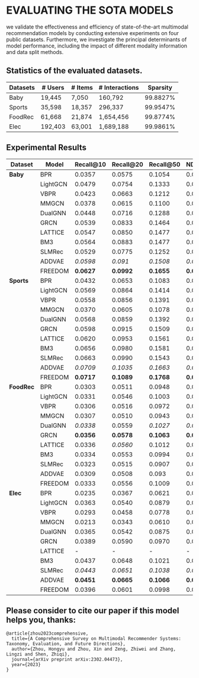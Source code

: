 # EVALUATING THE SOTA MODELS

we validate the effectiveness and efficiency of state-of-the-art multimodal recommendation models by conducting extensive experiments on four public datasets. Furthermore, we investigate the principal determinants of model performance, including the impact of different modality information and data split methods.

## Statistics of the evaluated datasets.
| Datasets | # Users | # Items | # Interactions |Sparsity|
|----------|--------|---------|---------|---------|
| Baby     | 19,445     | 7,050     |160,792|99.8827%|
| Sports   | 35,598      | 18,357   |296,337|99.9547%|
| FoodRec     | 61,668      | 21,874    |1,654,456|99.8774%|
| Elec     | 192,403      | 63,001     |1,689,188|99.9861%|


## Experimental Results
| Dataset                 | Model    | Recall@10          | Recall@20          | Recall@50          | NDCG@10            | NDCG@20            | NDCG@50            |
|-------------------------|----------|--------------------|--------------------|--------------------|--------------------|--------------------|--------------------|
| **Baby**   | BPR      | 0.0357             | 0.0575             | 0.1054             | 0.0192             | 0.0249             | 0.0345             |
|                         | LightGCN | 0.0479             | 0.0754             | 0.1333             | 0.0257             | 0.0328             | 0.0445             |
|                         | VBPR     | 0.0423             | 0.0663             | 0.1212             | 0.0223             | 0.0284             | 0.0396             |
|                         | MMGCN    | 0.0378             | 0.0615             | 0.1100             | 0.0200             | 0.0261             | 0.0359             |
|                         | DualGNN  | 0.0448             | 0.0716             | 0.1288             | 0.0240             | 0.0309             | 0.0424             |
|                         | GRCN     | 0.0539             | 0.0833             | 0.1464             | 0.0288             | 0.0363             | 0.0490             |
|                         | LATTICE  | 0.0547             | 0.0850             | 0.1477             | 0.0292             | 0.0370             | 0.0497             |
|                         | BM3      | 0.0564             | 0.0883             | 0.1477             | 0.0301             | 0.0383             | 0.0502             |
|                         | SLMRec   | 0.0529             | 0.0775             | 0.1252             | 0.0290             | 0.0353             | 0.0450             |
|                         | ADDVAE   | _0.0598_ | _0.091_  | _0.1508_ | _0.0323_ | _0.0404_ | _0.0525_ |
|                         | FREEDOM  | **0.0627**    | **0.0992**    | **0.1655**    | **0.0330**    | **0.0424**    | **0.0558**    |
| **Sports**  | BPR      | 0.0432             | 0.0653             | 0.1083             | 0.0241             | 0.0298             | 0.0385             |
|                         | LightGCN | 0.0569             | 0.0864             | 0.1414             | 0.0311             | 0.0387             | 0.0498             |
|                         | VBPR     | 0.0558             | 0.0856             | 0.1391             | 0.0307             | 0.0384             | 0.0492             |
|                         | MMGCN    | 0.0370             | 0.0605             | 0.1078             | 0.0193             | 0.0254             | 0.0350             |
|                         | DualGNN  | 0.0568             | 0.0859             | 0.1392             | 0.0310             | 0.0385             | 0.0493             |
|                         | GRCN     | 0.0598             | 0.0915             | 0.1509             | 0.0332             | 0.0414             | 0.0535             |
|                         | LATTICE  | 0.0620             | 0.0953             | 0.1561             | 0.0335             | 0.0421             | 0.0544             |
|                         | BM3      | 0.0656             | 0.0980             | 0.1581             | 0.0355             | 0.0438             | 0.0561             |
|                         | SLMRec   | 0.0663             | 0.0990             | 0.1543             | 0.0365             | 0.0450             | 0.0562             |
|                         | ADDVAE   | _0.0709_ | _0.1035_ | _0.1663_ | _0.0389_    | _0.0473_ | _0.0600_ |
|                         | FREEDOM  | **0.0717**    | **0.1089**    | **0.1768**    | **0.0385** | **0.0481**    | **0.0618**    |
| **FoodRec** | BPR      | 0.0303             | 0.0511             | 0.0948             | 0.0188             | 0.0250             | 0.0356             |
|                         | LightGCN | 0.0331             | 0.0546             | 0.1003             | 0.0210             | 0.0274             | 0.0386             |
|                         | VBPR     | 0.0306             | 0.0516             | 0.0972             | 0.0191             | 0.0254             | 0.0365             |
|                         | MMGCN    | 0.0307             | 0.0510             | 0.0943             | 0.0192             | 0.0253             | 0.0359             |
|                         | DualGNN  | _0.0338_ | 0.0559             | _0.1027_ | _0.0214_ | _0.0280_ | _0.0394_ |
|                         | GRCN     | **0.0356**   | **0.0578**    | **0.1063**    | **0.0226**    | **0.0295**    | **0.0411**    |
|                         | LATTICE  | 0.0336             | _0.0560_| 0.1012             | 0.0211             | 0.0277             | 0.0388             |
|                         | BM3      | 0.0334             | 0.0553             | 0.0994             | 0.0208             | 0.0274             | 0.0381             |
|                         | SLMRec   | 0.0323             | 0.0515             | 0.0907             | 0.0208             | 0.0266             | 0.0362             |
|                         | ADDVAE   | 0.0309             | 0.0508             | 0.093              | 0.0186             | 0.0247             | 0.035              |
|                         | FREEDOM  | 0.0333             | 0.0556             | 0.1009             | 0.0212             | 0.0279             | 0.0389             |
| **Elec**    | BPR      | 0.0235             | 0.0367             | 0.0621             | 0.0127             | 0.0161             | 0.0212             |
|                         | LightGCN | 0.0363             | 0.0540             | 0.0879             | 0.0204             | 0.0250             | 0.0318             |
|                         | VBPR     | 0.0293             | 0.0458             | 0.0778             | 0.0159             | 0.0202             | 0.0267             |
|                         | MMGCN    | 0.0213             | 0.0343             | 0.0610             | 0.0112             | 0.0146             | 0.0200             |
|                         | DualGNN  | 0.0365             | 0.0542             | 0.0875             | 0.0206             | 0.0252             | 0.0319             |
|                         | GRCN     | 0.0389             | 0.0590             | 0.0970             | 0.0216             | 0.0268             | 0.0345             |
|                         | LATTICE  | -                  | -                  | -                  | -                  | -                  | -                  |
|                         | BM3      | 0.0437             | 0.0648             | 0.1021             | 0.0247             | 0.0302             | 0.0378             |
|                         | SLMRec   | _0.0443_ | _0.0651_ | _0.1038_ | _0.0249_ | _0.0303_ | _0.0382_ |
|                         | ADDVAE   | **0.0451**    | **0.0665**    | **0.1066**    | **0.0253**    | **0.0308**    | **0.0390**    |
|                         | FREEDOM  | 0.0396             | 0.0601             | 0.0998             | 0.0220             | 0.0273             | 0.0353             |



## Please consider to cite our paper if this model helps you, thanks:
```
@article{zhou2023comprehensive,
  title={A Comprehensive Survey on Multimodal Recommender Systems: Taxonomy, Evaluation, and Future Directions},
  author={Zhou, Hongyu and Zhou, Xin and Zeng, Zhiwei and Zhang, Lingzi and Shen, Zhiqi},
  journal={arXiv preprint arXiv:2302.04473},
  year={2023}
}
